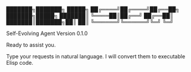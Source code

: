 <!-- ---
!-- title: ./self-evolving-agent/src/docs/welcome_message.md
!-- author: ywatanabe
!-- date: 2024-12-08 02:43:20
!-- --- -->


███████╗███████╗ █████╗ 
██╔════╝██╔════╝██╔══██╗
███████╗█████╗  ███████║
╚════██║██╔══╝  ██╔══██║
███████║███████╗██║  ██║
╚══════╝╚══════╝╚═╝  ╚═╝

Self-Evolving Agent
Version 0.1.0

Ready to assist you.

Type your requests in natural language.
I will convert them to executable Elisp code.
